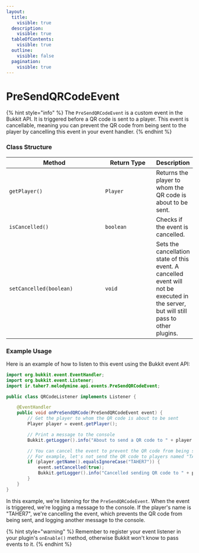 ```yaml
---
layout:
  title:
    visible: true
  description:
    visible: true
  tableOfContents:
    visible: true
  outline:
    visible: false
  pagination:
    visible: true
---
```


# PreSendQRCodeEvent

{% hint style="info" %}
The `PreSendQRCodeEvent` is a custom event in the Bukkit API. It is triggered before a QR code is sent to a player. This event is cancellable, meaning you can prevent the QR code from being sent to the player by cancelling this event in your event handler.
{% endhint %}

### Class Structure

<table><thead><tr><th width="271">Method</th><th width="146">Return Type</th><th>Description</th></tr></thead><tbody><tr><td><code>getPlayer()</code></td><td><code>Player</code></td><td>Returns the player to whom the QR code is about to be sent.</td></tr><tr><td><code>isCancelled()</code></td><td><code>boolean</code></td><td>Checks if the event is cancelled.</td></tr><tr><td><code>setCancelled(boolean)</code></td><td><code>void</code></td><td>Sets the cancellation state of this event. A cancelled event will not be executed in the server, but will still pass to other plugins.</td></tr></tbody></table>

### Example Usage

Here is an example of how to listen to this event using the Bukkit event API:

```java
import org.bukkit.event.EventHandler;
import org.bukkit.event.Listener;
import ir.taher7.melodymine.api.events.PreSendQRCodeEvent;

public class QRCodeListener implements Listener {

    @EventHandler
    public void onPreSendQRCode(PreSendQRCodeEvent event) {
        // Get the player to whom the QR code is about to be sent
        Player player = event.getPlayer();

        // Print a message to the console
        Bukkit.getLogger().info("About to send a QR code to " + player.getName());

        // You can cancel the event to prevent the QR code from being sent
        // For example, let's not send the QR code to players named "TAHER7"
        if (player.getName().equalsIgnoreCase("TAHER7")) {
            event.setCancelled(true);
            Bukkit.getLogger().info("Cancelled sending QR code to " + player.getName());
        }
    }
}
```

In this example, we're listening for the `PreSendQRCodeEvent`. When the event is triggered, we're logging a message to the console. If the player's name is "TAHER7", we're cancelling the event, which prevents the QR code from being sent, and logging another message to the console.

{% hint style="warning" %}
Remember to register your event listener in your plugin's `onEnable()` method, otherwise Bukkit won't know to pass events to it.
{% endhint %}
